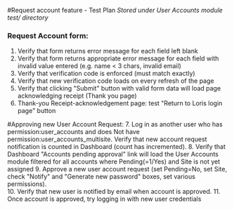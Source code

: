 #Request account feature - Test Plan 
*Stored under User Accounts module test/ directory*
 
### Request Account form: 
1. Verify that form returns error message for each field left blank
2. Verify that form returns appropriate error message for each field with invalid value entered (e.g. name < 3 chars, invalid email)
3. Verify that verification code is enforced (must match exactly)
4. Verify that new verification code loads on every refresh of the page
5. Verify that clicking "Submit" button with valid form data will load page acknowledging receipt (Thank you page)
6. Thank-you Receipt-acknowledgement page:  test "Return to Loris login page" button
	
#Approving new User Account Request:
7. Log in as another user who has permission:user_accounts and does Not have permission:user_accounts_multisite.  Verify that new account request notification is counted in Dashboard (count has incremented).
8. Verify that Dashboard "Accounts pending approval" link will load the User Accounts module filtered for all accounts where Pending(=1/Yes) and Site is not yet assigned
9. Approve a new user account request (set Pending=No, set Site, check "Notify" and "Generate new password" boxes, set various permissions).  
10. Verify that new user is notified by email when account is approved.
11. Once account is approved, try logging in with new user credentials

